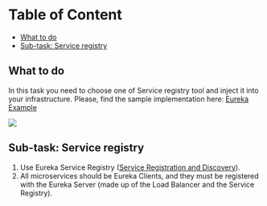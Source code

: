 # Table of Content

- [What to do](#what-to-do)
- [Sub-task: Service registry](#sub-task-service-registry)

## What to do

In this task you need to choose one of Service registry tool and inject it into your infrastructure.
Please, find the sample implementation here: [Eureka Example](https://www.javainuse.com/spring/cloud-gateway-eureka)

![](images/task.png)

## Sub-task: Service registry

1) Use Eureka Service Registry ([Service Registration and Discovery](https://spring.io/guides/gs/service-registration-and-discovery/)).
2) All microservices should be Eureka Clients, and they must be registered with the Eureka Server (made up of the Load Balancer and the Service Registry).
